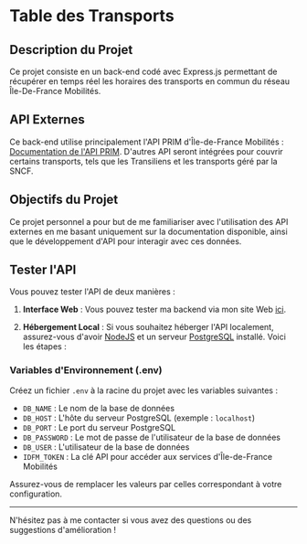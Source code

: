 # Table des Transports

## Description du Projet

Ce projet consiste en un back-end codé avec Express.js permettant de récupérer en temps réel les horaires des transports en commun du réseau Île-De-France Mobilités.

## API Externes

Ce back-end utilise principalement l'API PRIM d'Île-de-France Mobilités : [Documentation de l'API PRIM](https://prim.iledefrance-mobilites.fr). D'autres API seront intégrées pour couvrir certains transports, tels que les Transiliens et les transports géré par la SNCF.

## Objectifs du Projet

Ce projet personnel a pour but de me familiariser avec l'utilisation des API externes en me basant uniquement sur la documentation disponible, ainsi que le développement d'API pour interagir avec ces données.

## Tester l'API

Vous pouvez tester l'API de deux manières :

1. **Interface Web** : Vous pouvez tester ma backend via mon site Web [ici](https://idfm.om4r932.fr).

2. **Hébergement Local** : Si vous souhaitez héberger l'API localement, assurez-vous d'avoir [NodeJS](https://nodejs.org) et un serveur [PostgreSQL](https://www.postgresql.org) installé. Voici les étapes :

### Variables d'Environnement (.env)

Créez un fichier `.env` à la racine du projet avec les variables suivantes :

- `DB_NAME` : Le nom de la base de données
- `DB_HOST` : L'hôte du serveur PostgreSQL (exemple : `localhost`)
- `DB_PORT` : Le port du serveur PostgreSQL
- `DB_PASSWORD` : Le mot de passe de l'utilisateur de la base de données
- `DB_USER` : L'utilisateur de la base de données
- `IDFM_TOKEN` : La clé API pour accéder aux services d'Île-de-France Mobilités

Assurez-vous de remplacer les valeurs par celles correspondant à votre configuration.

---

N'hésitez pas à me contacter si vous avez des questions ou des suggestions d'amélioration ! 
